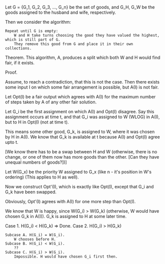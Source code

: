 


Let G = {G_1, G_2, G_3, ..., G_n} be the set of goods, and G_H, G_W be the goods assigned to the husband and wife, respectively.

Then we consider the algorithm:

```
Repeat until G is empty:
    W and H take turns choosing the good they have valued the highest, which is still part of G.
    They remove this good from G and place it in their own collections.
```

Theorem. This algorithm, A, produces a split which both W and H would find fair, if it exists.

Proof.

Assume, to reach a contradiction, that this is not the case.
Then there exists some input I on which some fair arrangement is possible, but A(I) is not fair.

Let Opt(I) be a fair output which agrees with A(I) for the maximum number of steps taken by A of any other fair solution.

Let G_i be the first assignment on which A(I) and Opt(I) disagree.
Say this assignment occurs at time t, and that G_i was assigned to W (WLOG) in A(I), but to H in Opt(I) (not at time t).

This means some other good, G_k, is assigned to W, where it was chosen by H in A(I).
We know that G_k is available at t because A(I) and Opt(I) agree upto t.

[We know there has to be a swap between H and W (otherwise, there is no change, or one of them now has more goods than the other. [Can they have unequal numbers of goods?])]

Let W(G_x) be the priority W assigned to G_x (like n - it's position in W's ordering) (This applies to H as well).


Now we construct Opt'(I), which is exactly like Opt(I), except that G_i and G_k have been swapped.

Obviously, Opt'(I) agrees with A(I) for one more step than Opt(I).

We know that W is happy, since W(G_i) > W(G_k) (otherwise, W would have chosen G_k in A(I)).
G_k is assigned to H at some later time.

Case 1. H(G_i) < H(G_k) => Done.
Case 2. H(G_i) > H(G_k)

    Subcase A. H(G_i) = W(G_i).
        W chooses before H.
    Subcase B. H(G_i) < W(G_i).
        ??
    Subcase C. H(G_i) > W(G_i).
        Impossible. H would have chosen G_i first then.